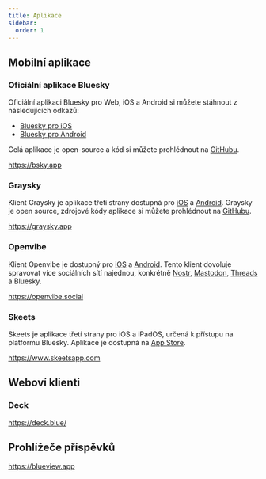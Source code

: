 ```yaml
---
title: Aplikace
sidebar:
  order: 1
---
```


## Mobilní aplikace

### Oficiální aplikace Bluesky

Oficiální aplikaci Bluesky pro Web, iOS a Android si můžete stáhnout z
následujících odkazů:

- [Bluesky pro iOS](https://apps.apple.com/us/app/bluesky-social/id6444370199)
- [Bluesky pro Android](https://play.google.com/store/apps/details?id=xyz.blueskyweb.app)

Celá aplikace je open-source a kód si můžete prohlédnout na
[GitHubu](https://github.com/bluesky-social/social-app).

https://bsky.app

### Graysky

Klient Graysky je aplikace třetí strany dostupná pro
[iOS](https://apps.apple.com/gb/app/graysky-a-bluesky-client/id6448234181) a
[Android](https://play.google.com/store/apps/details?id=dev.mozzius.graysky&hl=cs).
Graysky je open source, zdrojové kódy aplikace si můžete prohlédnout na
[GitHubu](https://github.com/mozzius/graysky).

https://graysky.app

### Openvibe

Klient Openvibe je dostupný pro
[iOS](https://apps.apple.com/cz/app/openvibe-mastodon-bluesky/id1666230916) a
[Android](https://play.google.com/store/apps/details?id=com.plebstr.client).
Tento klient dovoluje spravovat více sociálních sítí najednou, konkrétně
[Nostr](https://nostr.com/), [Mastodon](https://joinmastodon.org),
[Threads](https://www.threads.net/) a Bluesky.

https://openvibe.social

### Skeets

Skeets je aplikace třetí strany pro iOS a iPadOS, určená k přístupu na platformu
Bluesky. Aplikace je dostupná na
[App Store](https://apps.apple.com/us/app/skeets-for-bluesky/id6466340923).

https://www.skeetsapp.com

## Weboví klienti

### Deck

https://deck.blue/

## Prohlížeče příspěvků

https://blueview.app
